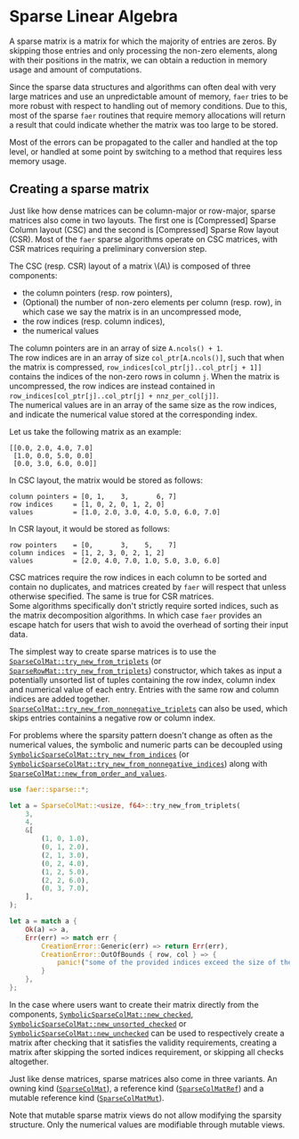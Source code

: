 # Sparse Linear Algebra
A sparse matrix is a matrix for which the majority of entries are zeros.
By skipping those entries and only processing the non-zero elements, along with their positions in the matrix, we can obtain a reduction in memory usage and amount of computations.

Since the sparse data structures and algorithms can often deal with very large matrices and use an unpredictable amount of memory, `faer` tries to be more robust with respect to handling out of memory conditions.
Due to this, most of the sparse `faer` routines that require memory allocations will return a result that could indicate whether the matrix was too large to be stored.

Most of the errors can be propagated to the caller and handled at the top level, or handled at some point by switching to a method that requires less memory usage.

## Creating a sparse matrix
Just like how dense matrices can be column-major or row-major, sparse matrices also come in two layouts.
The first one is \[Compressed\] Sparse Column layout (CSC) and the second is \[Compressed\] Sparse Row layout (CSR).
Most of the `faer` sparse algorithms operate on CSC matrices, with CSR matrices requiring a preliminary conversion step.

The CSC (resp. CSR) layout of a matrix \\(A\\) is composed of three components:
- the column pointers (resp. row pointers),
- (Optional) the number of non-zero elements per column (resp. row), in which case we say the matrix is in an uncompressed mode,
- the row indices (resp. column indices),
- the numerical values

The column pointers are in an array of size `A.ncols() + 1`.  
The row indices are in an array of size `col_ptr[A.ncols()]`, such that when the matrix is compressed, `row_indices[col_ptr[j]..col_ptr[j + 1]]` contains the indices of the non-zero rows in column `j`.
When the matrix is uncompressed, the row indices are instead contained in `row_indices[col_ptr[j]..col_ptr[j] + nnz_per_col[j]]`.  
The numerical values are in an array of the same size as the row indices, and indicate the numerical value stored at the corresponding index.

Let us take the following matrix as an example:
```notcode
[[0.0, 2.0, 4.0, 7.0]
 [1.0, 0.0, 5.0, 0.0]
 [0.0, 3.0, 6.0, 0.0]]
```

In CSC layout, the matrix would be stored as follows:
```notcode
column pointers = [0, 1,    3,       6, 7]
row indices     = [1, 0, 2, 0, 1, 2, 0]
values          = [1.0, 2.0, 3.0, 4.0, 5.0, 6.0, 7.0]
```

In CSR layout, it would be stored as follows:
```notcode
row pointers    = [0,       3,    5,    7]
column indices  = [1, 2, 3, 0, 2, 1, 2]
values          = [2.0, 4.0, 7.0, 1.0, 5.0, 3.0, 6.0]
```

CSC matrices require the row indices in each column to be sorted and contain no duplicates, and matrices created by `faer` will respect that unless otherwise specified.
The same is true for CSR matrices.  
Some algorithms specifically don't strictly require sorted indices, such as the matrix decomposition algorithms. In which case `faer` provides an escape hatch for users that wish to avoid the overhead of sorting their input data.

The simplest way to create sparse matrices is to use the [`SparseColMat::try_new_from_triplets`](https://docs.rs/faer/latest/faer/sparse/struct.SparseColMat.html#method.try_new_from_triplets) (or [`SparseRowMat::try_new_from_triplets`](https://docs.rs/faer/latest/faer/sparse/struct.SparseRowMat.html#method.try_new_from_triplets)) constructor, which takes as input a potentially unsorted list of tuples containing the row index, column index and numerical value of each entry.
Entries with the same row and column indices are added together. [`SparseColMat::try_new_from_nonnegative_triplets`](https://docs.rs/faer/latest/faer/sparse/struct.SparseColMat.html#method.try_new_from_nonnegative_triplets) can also be used, which skips entries containins a negative row or column index.

For problems where the sparsity pattern doesn't change as often as the numerical values, the symbolic and numeric parts can be decoupled using [`SymbolicSparseColMat::try_new_from_indices`](https://docs.rs/faer/latest/faer/sparse/struct.SymbolicSparseColMat.html#method.try_new_from_indices) (or [`SymbolicSparseColMat::try_new_from_nonnegative_indices`](https://docs.rs/faer/latest/faer/sparse/struct.SymbolicSparseColMat.html#method.try_new_from_nonnegative_indices)) along with [`SparseColMat::new_from_order_and_values`](https://docs.rs/faer/latest/faer/sparse/struct.SparseColMat.html#method.new_from_order_and_values).

```rust
use faer::sparse::*;

let a = SparseColMat::<usize, f64>::try_new_from_triplets(
    3,
    4,
    &[
        (1, 0, 1.0),
        (0, 1, 2.0),
        (2, 1, 3.0),
        (0, 2, 4.0),
        (1, 2, 5.0),
        (2, 2, 6.0),
        (0, 3, 7.0),
    ],
);

let a = match a {
    Ok(a) => a,
    Err(err) => match err {
        CreationError::Generic(err) => return Err(err),
        CreationError::OutOfBounds { row, col } => {
            panic!("some of the provided indices exceed the size of the matrix.")
        }
    },
};
```

In the case where users want to create their matrix directly from the components, [`SymbolicSparseColMat::new_checked`](https://docs.rs/faer/latest/faer/sparse/struct.SymbolicSparseColMat.html#method.new_checked), [`SymbolicSparseColMat::new_unsorted_checked`](https://docs.rs/faer/latest/faer/sparse/struct.SymbolicSparseColMat.html#method.new_unsorted_checked) or [`SymbolicSparseColMat::new_unchecked`](https://docs.rs/faer/latest/faer/sparse/struct.SymbolicSparseColMat.html#method.new_unchecked) can be used to respectively create a matrix after checking that it satisfies the validity requirements, creating a matrix after skipping the sorted indices requirement, or skipping all checks altogether.

Just like dense matrices, sparse matrices also come in three variants. An owning kind ([`SparseColMat`](https://docs.rs/faer/latest/faer/sparse/struct.SparseColMat.html)), a reference kind ([`SparseColMatRef`](https://docs.rs/faer/latest/faer/sparse/struct.SparseColMatRef.html)) and a mutable reference kind ([`SparseColMatMut`](https://docs.rs/faer/latest/faer/sparse/struct.SparseColMatMut.html)).

Note that mutable sparse matrix views do not allow modifying the sparsity structure. Only the numerical values are modifiable through mutable views.
